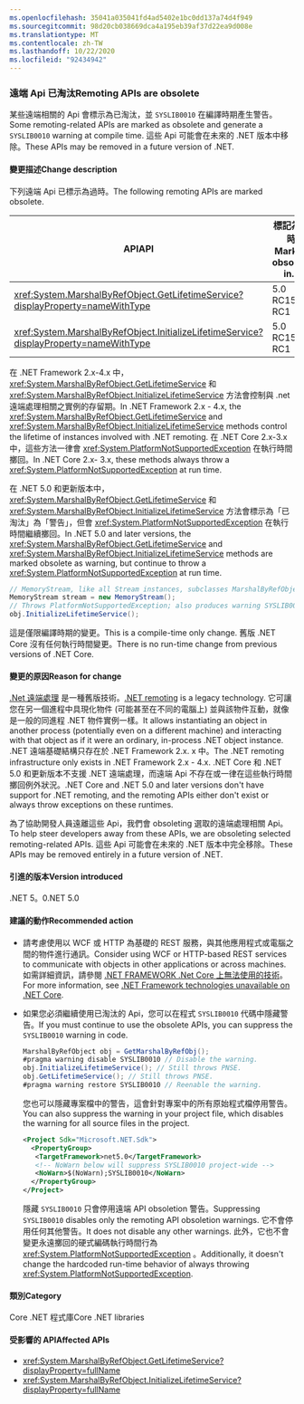 ```yaml
---
ms.openlocfilehash: 35041a035041fd4ad5402e1bc0dd137a74d4f949
ms.sourcegitcommit: 98d20cb038669dca4a195eb39af37d22ea9d008e
ms.translationtype: MT
ms.contentlocale: zh-TW
ms.lasthandoff: 10/22/2020
ms.locfileid: "92434942"
---
```

### <a name="remoting-apis-are-obsolete"></a><span data-ttu-id="0b6e7-101">遠端 Api 已淘汰</span><span class="sxs-lookup"><span data-stu-id="0b6e7-101">Remoting APIs are obsolete</span></span>

<span data-ttu-id="0b6e7-102">某些遠端相關的 Api 會標示為已淘汰，並 `SYSLIB0010` 在編譯時期產生警告。</span><span class="sxs-lookup"><span data-stu-id="0b6e7-102">Some remoting-related APIs are marked as obsolete and generate a `SYSLIB0010` warning at compile time.</span></span> <span data-ttu-id="0b6e7-103">這些 Api 可能會在未來的 .NET 版本中移除。</span><span class="sxs-lookup"><span data-stu-id="0b6e7-103">These APIs may be removed in a future version of .NET.</span></span>

#### <a name="change-description"></a><span data-ttu-id="0b6e7-104">變更描述</span><span class="sxs-lookup"><span data-stu-id="0b6e7-104">Change description</span></span>

<span data-ttu-id="0b6e7-105">下列遠端 Api 已標示為過時。</span><span class="sxs-lookup"><span data-stu-id="0b6e7-105">The following remoting APIs are marked obsolete.</span></span>

| <span data-ttu-id="0b6e7-106">API</span><span class="sxs-lookup"><span data-stu-id="0b6e7-106">API</span></span> | <span data-ttu-id="0b6e7-107">標記為過時</span><span class="sxs-lookup"><span data-stu-id="0b6e7-107">Marked obsolete in...</span></span> |
| - | - |
| <xref:System.MarshalByRefObject.GetLifetimeService?displayProperty=nameWithType> | <span data-ttu-id="0b6e7-108">5.0 RC1</span><span class="sxs-lookup"><span data-stu-id="0b6e7-108">5.0 RC1</span></span> |
| <xref:System.MarshalByRefObject.InitializeLifetimeService?displayProperty=nameWithType> | <span data-ttu-id="0b6e7-109">5.0 RC1</span><span class="sxs-lookup"><span data-stu-id="0b6e7-109">5.0 RC1</span></span> |

<span data-ttu-id="0b6e7-110">在 .NET Framework 2.x-4.x 中， <xref:System.MarshalByRefObject.GetLifetimeService> 和 <xref:System.MarshalByRefObject.InitializeLifetimeService> 方法會控制與 .net 遠端處理相關之實例的存留期。</span><span class="sxs-lookup"><span data-stu-id="0b6e7-110">In .NET Framework 2.x - 4.x, the <xref:System.MarshalByRefObject.GetLifetimeService> and <xref:System.MarshalByRefObject.InitializeLifetimeService> methods control the lifetime of instances involved with .NET remoting.</span></span> <span data-ttu-id="0b6e7-111">在 .NET Core 2.x-3.x 中，這些方法一律會 <xref:System.PlatformNotSupportedException> 在執行時間擲回。</span><span class="sxs-lookup"><span data-stu-id="0b6e7-111">In .NET Core 2.x- 3.x, these methods always throw a <xref:System.PlatformNotSupportedException> at run time.</span></span>

<span data-ttu-id="0b6e7-112">在 .NET 5.0 和更新版本中， <xref:System.MarshalByRefObject.GetLifetimeService> 和 <xref:System.MarshalByRefObject.InitializeLifetimeService> 方法會標示為「已淘汰」為「警告」，但會 <xref:System.PlatformNotSupportedException> 在執行時間繼續擲回。</span><span class="sxs-lookup"><span data-stu-id="0b6e7-112">In .NET 5.0 and later versions, the <xref:System.MarshalByRefObject.GetLifetimeService> and <xref:System.MarshalByRefObject.InitializeLifetimeService> methods are marked obsolete as warning, but continue to throw a <xref:System.PlatformNotSupportedException> at run time.</span></span>

```csharp
// MemoryStream, like all Stream instances, subclasses MarshalByRefObject.
MemoryStream stream = new MemoryStream();
// Throws PlatformNotSupportedException; also produces warning SYSLIB0010.
obj.InitializeLifetimeService();
```

<span data-ttu-id="0b6e7-113">這是僅限編譯時期的變更。</span><span class="sxs-lookup"><span data-stu-id="0b6e7-113">This is a compile-time only change.</span></span> <span data-ttu-id="0b6e7-114">舊版 .NET Core 沒有任何執行時間變更。</span><span class="sxs-lookup"><span data-stu-id="0b6e7-114">There is no run-time change from previous versions of .NET Core.</span></span>

#### <a name="reason-for-change"></a><span data-ttu-id="0b6e7-115">變更的原因</span><span class="sxs-lookup"><span data-stu-id="0b6e7-115">Reason for change</span></span>

<span data-ttu-id="0b6e7-116">[.Net 遠端處理](/previous-versions/dotnet/netframework-1.1/kwdt6w2k(v=vs.71)) 是一種舊版技術。</span><span class="sxs-lookup"><span data-stu-id="0b6e7-116">[.NET remoting](/previous-versions/dotnet/netframework-1.1/kwdt6w2k(v=vs.71)) is a legacy technology.</span></span> <span data-ttu-id="0b6e7-117">它可讓您在另一個進程中具現化物件 (可能甚至在不同的電腦上) 並與該物件互動，就像是一般的同進程 .NET 物件實例一樣。</span><span class="sxs-lookup"><span data-stu-id="0b6e7-117">It allows instantiating an object in another process (potentially even on a different machine) and interacting with that object as if it were an ordinary, in-process .NET object instance.</span></span> <span data-ttu-id="0b6e7-118">.NET 遠端基礎結構只存在於 .NET Framework 2.x. x 中。</span><span class="sxs-lookup"><span data-stu-id="0b6e7-118">The .NET remoting infrastructure only exists in .NET Framework 2.x - 4.x.</span></span> <span data-ttu-id="0b6e7-119">.NET Core 和 .NET 5.0 和更新版本不支援 .NET 遠端處理，而遠端 Api 不存在或一律在這些執行時間擲回例外狀況。</span><span class="sxs-lookup"><span data-stu-id="0b6e7-119">.NET Core and .NET 5.0 and later versions don't have support for .NET remoting, and the remoting APIs either don't exist or always throw exceptions on these runtimes.</span></span>

<span data-ttu-id="0b6e7-120">為了協助開發人員遠離這些 Api，我們會 obsoleting 選取的遠端處理相關 Api。</span><span class="sxs-lookup"><span data-stu-id="0b6e7-120">To help steer developers away from these APIs, we are obsoleting selected remoting-related APIs.</span></span> <span data-ttu-id="0b6e7-121">這些 Api 可能會在未來的 .NET 版本中完全移除。</span><span class="sxs-lookup"><span data-stu-id="0b6e7-121">These APIs may be removed entirely in a future version of .NET.</span></span>

#### <a name="version-introduced"></a><span data-ttu-id="0b6e7-122">引進的版本</span><span class="sxs-lookup"><span data-stu-id="0b6e7-122">Version introduced</span></span>

<span data-ttu-id="0b6e7-123">.NET 5。0</span><span class="sxs-lookup"><span data-stu-id="0b6e7-123">.NET 5.0</span></span>

#### <a name="recommended-action"></a><span data-ttu-id="0b6e7-124">建議的動作</span><span class="sxs-lookup"><span data-stu-id="0b6e7-124">Recommended action</span></span>

- <span data-ttu-id="0b6e7-125">請考慮使用以 WCF 或 HTTP 為基礎的 REST 服務，與其他應用程式或電腦之間的物件進行通訊。</span><span class="sxs-lookup"><span data-stu-id="0b6e7-125">Consider using WCF or HTTP-based REST services to communicate with objects in other applications or across machines.</span></span> <span data-ttu-id="0b6e7-126">如需詳細資訊，請參閱 [.NET FRAMEWORK .Net Core 上無法使用的技術](../../../../docs/core/porting/net-framework-tech-unavailable.md)。</span><span class="sxs-lookup"><span data-stu-id="0b6e7-126">For more information, see [.NET Framework technologies unavailable on .NET Core](../../../../docs/core/porting/net-framework-tech-unavailable.md).</span></span>

- <span data-ttu-id="0b6e7-127">如果您必須繼續使用已淘汰的 Api，您可以在程式 `SYSLIB0010` 代碼中隱藏警告。</span><span class="sxs-lookup"><span data-stu-id="0b6e7-127">If you must continue to use the obsolete APIs, you can suppress the `SYSLIB0010` warning in code.</span></span>

  ```csharp
  MarshalByRefObject obj = GetMarshalByRefObj();
  #pragma warning disable SYSLIB0010 // Disable the warning.
  obj.InitializeLifetimeService(); // Still throws PNSE.
  obj.GetLifetimeService(); // Still throws PNSE.
  #pragma warning restore SYSLIB0010 // Reenable the warning.
  ```

  <span data-ttu-id="0b6e7-128">您也可以隱藏專案檔中的警告，這會針對專案中的所有原始程式檔停用警告。</span><span class="sxs-lookup"><span data-stu-id="0b6e7-128">You can also suppress the warning in your project file, which disables the warning for all source files in the project.</span></span>

  ```xml
  <Project Sdk="Microsoft.NET.Sdk">
    <PropertyGroup>
     <TargetFramework>net5.0</TargetFramework>
     <!-- NoWarn below will suppress SYSLIB0010 project-wide -->
     <NoWarn>$(NoWarn);SYSLIB0010</NoWarn>
    </PropertyGroup>
  </Project>
  ```

  <span data-ttu-id="0b6e7-129">隱藏 `SYSLIB0010` 只會停用遠端 API obsoletion 警告。</span><span class="sxs-lookup"><span data-stu-id="0b6e7-129">Suppressing `SYSLIB0010` disables only the remoting API obsoletion warnings.</span></span> <span data-ttu-id="0b6e7-130">它不會停用任何其他警告。</span><span class="sxs-lookup"><span data-stu-id="0b6e7-130">It does not disable any other warnings.</span></span> <span data-ttu-id="0b6e7-131">此外，它也不會變更永遠擲回的硬式編碼執行時間行為 <xref:System.PlatformNotSupportedException> 。</span><span class="sxs-lookup"><span data-stu-id="0b6e7-131">Additionally, it doesn't change the hardcoded run-time behavior of always throwing <xref:System.PlatformNotSupportedException>.</span></span>

#### <a name="category"></a><span data-ttu-id="0b6e7-132">類別</span><span class="sxs-lookup"><span data-stu-id="0b6e7-132">Category</span></span>

<span data-ttu-id="0b6e7-133">Core .NET 程式庫</span><span class="sxs-lookup"><span data-stu-id="0b6e7-133">Core .NET libraries</span></span>

#### <a name="affected-apis"></a><span data-ttu-id="0b6e7-134">受影響的 API</span><span class="sxs-lookup"><span data-stu-id="0b6e7-134">Affected APIs</span></span>

- <xref:System.MarshalByRefObject.GetLifetimeService?displayProperty=fullName>
- <xref:System.MarshalByRefObject.InitializeLifetimeService?displayProperty=fullName>

<!--

#### Affected APIs

- `M:System.MarshalByRefObject.GetLifetimeService`
- `M:System.MarshalByRefObject.InitializeLifetimeService`

-->
